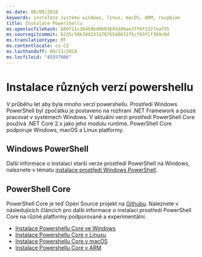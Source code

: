 ```yaml
---
ms.date: 08/09/2018
keywords: instalace systému windows, linux, macOS, ARM, raspbian
title: Instalace Powershellu
ms.openlocfilehash: b89f11c36459bd0b03693d89ae3ff6f1327ea755
ms.sourcegitcommit: b235c58b34d23317076540631f5cf83f1f309c0d
ms.translationtype: MT
ms.contentlocale: cs-CZ
ms.lasthandoff: 09/13/2018
ms.locfileid: "45557086"
---
```

# <a name="installing-various-versions-of-powershell"></a>Instalace různých verzí powershellu

V průběhu let aby byla mnoho verzí powershellu. Prostředí Windows PowerShell byl zpočátku je postaveno na rozhraní .NET Framework a pouze pracovat v systémech Windows. V aktuální verzi prostředí PowerShell Core používá .NET Core 2.x jako jeho modulu runtime. PowerShell Core podporuje Windows, macOS a Linux platformy.

## <a name="windows-powershell"></a>Windows PowerShell

Další informace o instalaci starší verze prostředí PowerShell na Windows, naleznete v tématu [instalace prostředí Windows PowerShell](installing-windows-powershell.md).

## <a name="powershell-core"></a>PowerShell Core

PowerShell Core je teď Open Source projekt na [Githubu](https://github.com/powershell/powershell).
Naleznete v následujících článcích pro další informace o instalaci prostředí PowerShell Core na různé platformy podporované a experimentální.

- [Instalace Powershellu Core ve Windows](Installing-PowerShell-Core-on-Windows.md)
- [Instalace Powershellu Core v Linuxu](Installing-PowerShell-Core-on-Linux.md)
- [Instalace Powershellu Core v macOS](Installing-PowerShell-Core-on-macOS.md)
- [Instalace Powershellu Core v ARM](PowerShell-Core-on-ARM.md)
